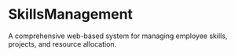 # SkillsManagement
A comprehensive web-based system for managing employee skills, projects, and resource allocation.
